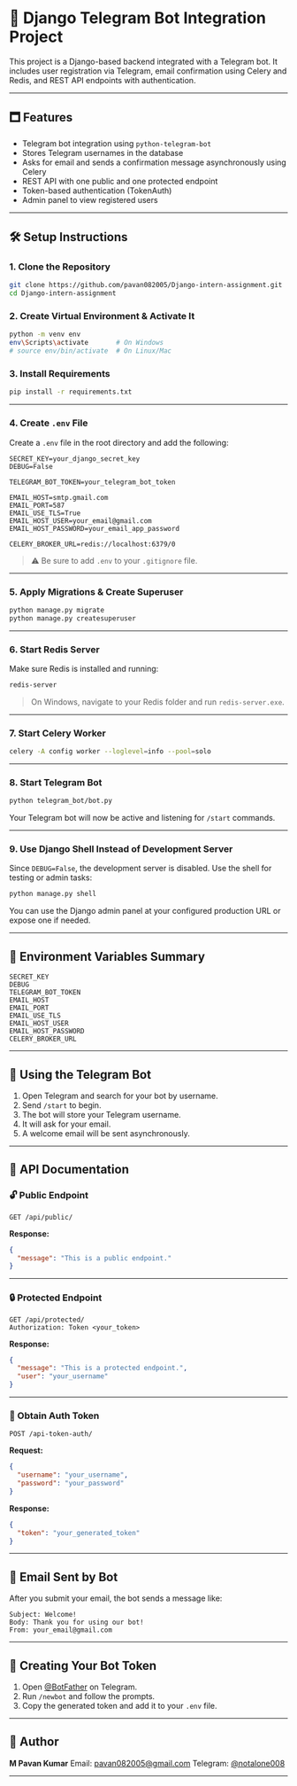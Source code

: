 # 🤖 Django Telegram Bot Integration Project

This project is a Django-based backend integrated with a Telegram bot. It includes user registration via Telegram, email confirmation using Celery and Redis, and REST API endpoints with authentication.

---

## 🗖️ Features

* Telegram bot integration using `python-telegram-bot`
* Stores Telegram usernames in the database
* Asks for email and sends a confirmation message asynchronously using Celery
* REST API with one public and one protected endpoint
* Token-based authentication (TokenAuth)
* Admin panel to view registered users

---

## 🛠️ Setup Instructions

### 1. Clone the Repository

```bash
git clone https://github.com/pavan082005/Django-intern-assignment.git
cd Django-intern-assignment
```

### 2. Create Virtual Environment & Activate It

```bash
python -m venv env
env\Scripts\activate       # On Windows
# source env/bin/activate  # On Linux/Mac
```

### 3. Install Requirements

```bash
pip install -r requirements.txt
```

---

### 4. Create `.env` File

Create a `.env` file in the root directory and add the following:

```env
SECRET_KEY=your_django_secret_key
DEBUG=False

TELEGRAM_BOT_TOKEN=your_telegram_bot_token

EMAIL_HOST=smtp.gmail.com
EMAIL_PORT=587
EMAIL_USE_TLS=True
EMAIL_HOST_USER=your_email@gmail.com
EMAIL_HOST_PASSWORD=your_email_app_password

CELERY_BROKER_URL=redis://localhost:6379/0
```

> ⚠️ Be sure to add `.env` to your `.gitignore` file.

---

### 5. Apply Migrations & Create Superuser

```bash
python manage.py migrate
python manage.py createsuperuser
```

---

### 6. Start Redis Server

Make sure Redis is installed and running:

```bash
redis-server
```

> On Windows, navigate to your Redis folder and run `redis-server.exe`.

---

### 7. Start Celery Worker

```bash
celery -A config worker --loglevel=info --pool=solo
```

---

### 8. Start Telegram Bot

```bash
python telegram_bot/bot.py
```

Your Telegram bot will now be active and listening for `/start` commands.

---

### 9. Use Django Shell Instead of Development Server

Since `DEBUG=False`, the development server is disabled. Use the shell for testing or admin tasks:

```bash
python manage.py shell
```

You can use the Django admin panel at your configured production URL or expose one if needed.

---

## 🔑 Environment Variables Summary

```env
SECRET_KEY
DEBUG
TELEGRAM_BOT_TOKEN
EMAIL_HOST
EMAIL_PORT
EMAIL_USE_TLS
EMAIL_HOST_USER
EMAIL_HOST_PASSWORD
CELERY_BROKER_URL
```

---

## 🚀 Using the Telegram Bot

1. Open Telegram and search for your bot by username.
2. Send `/start` to begin.
3. The bot will store your Telegram username.
4. It will ask for your email.
5. A welcome email will be sent asynchronously.

---

## 🔮 API Documentation

### 🔓 Public Endpoint

```
GET /api/public/
```

**Response:**

```json
{
  "message": "This is a public endpoint."
}
```

---

### 🔒 Protected Endpoint

```
GET /api/protected/
Authorization: Token <your_token>
```

**Response:**

```json
{
  "message": "This is a protected endpoint.",
  "user": "your_username"
}
```

---

### 🔑 Obtain Auth Token

```
POST /api-token-auth/
```

**Request:**

```json
{
  "username": "your_username",
  "password": "your_password"
}
```

**Response:**

```json
{
  "token": "your_generated_token"
}
```

---

## 📧 Email Sent by Bot

After you submit your email, the bot sends a message like:

```
Subject: Welcome!
Body: Thank you for using our bot!
From: your_email@gmail.com
```

---

## 🤖 Creating Your Bot Token

1. Open [@BotFather](https://t.me/BotFather) on Telegram.
2. Run `/newbot` and follow the prompts.
3. Copy the generated token and add it to your `.env` file.

---

## 👤 Author

**M Pavan Kumar**
Email: [pavan082005@gmail.com](mailto:pavan082005@gmail.com)
Telegram: [@notalone008](https://t.me/notalone008)

---

